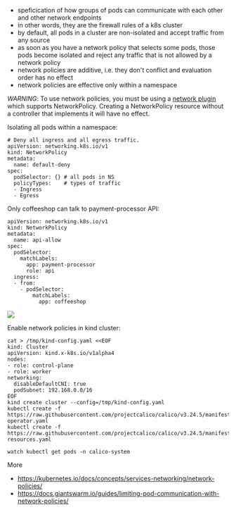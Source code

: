* speficication of how groups of pods can communicate with each other and other network endpoints
* in other words, they are the firewall rules of a k8s cluster
* by default, all pods in a cluster are non-isolated and accept traffic from any source
* as soon as you have a network policy that selects some pods, those pods become isolated and reject any traffic that is not allowed by a network policy
* network policies are additive, i.e. they don't conflict and evaluation order has no effect
* network policies are effective only within a namespace

*WARNING*: To use network policies, you must be using a [network plugin](https://kubernetes.io/docs/concepts/extend-kubernetes/compute-storage-net/network-plugins/) which supports NetworkPolicy. Creating a NetworkPolicy resource without a controller that implements it will have no effect.

Isolating all pods within a namespace:

```
# Deny all ingress and all egress traffic.
apiVersion: networking.k8s.io/v1
kind: NetworkPolicy
metadata:
  name: default-deny
spec:
  podSelector: {} # all pods in NS
  policyTypes:    # types of traffic
  - Ingress
  - Egress
```

Only coffeeshop can talk to payment-processor API:

```
apiVersion: networking.k8s.io/v1
kind: NetworkPolicy
metadata:
  name: api-allow
spec:
  podSelector:
    matchLabels:
      app: payment-processor
      role: api
  ingress:
  - from:
    - podSelector:
        matchLabels:
          app: coffeeshop
```

<img src="https://user-images.githubusercontent.com/1047259/130800106-f114c4ad-04a0-42ef-9f23-54800c95ad96.png" style="max-width:100%;height:auto;"> 

Enable network policies in kind cluster:

```
cat > /tmp/kind-config.yaml <<EOF
kind: Cluster
apiVersion: kind.x-k8s.io/v1alpha4
nodes:
- role: control-plane
- role: worker
networking:
  disableDefaultCNI: true
  podSubnet: 192.168.0.0/16
EOF
kind create cluster --config=/tmp/kind-config.yaml
kubectl create -f https://raw.githubusercontent.com/projectcalico/calico/v3.24.5/manifests/tigera-operator.yaml
kubectl create -f https://raw.githubusercontent.com/projectcalico/calico/v3.24.5/manifests/custom-resources.yaml

watch kubectl get pods -n calico-system
```

More

* https://kubernetes.io/docs/concepts/services-networking/network-policies/
* https://docs.giantswarm.io/guides/limiting-pod-communication-with-network-policies/
